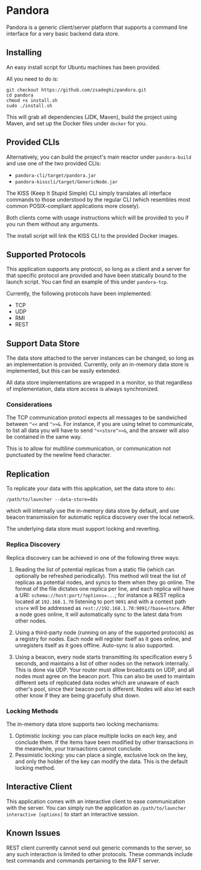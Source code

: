 # Pandora

Pandora is a generic client/server platform that supports a command line interface for a very basic
backend data store.

## Installing

An easy install script for Ubuntu machines has been provided.

All you need to do is:

    git checkout https://github.com/zsadeghi/pandora.git
    cd pandora
    chmod +x install.sh
    sudo ./install.sh

This will grab all dependencies (JDK, Maven), build the project using Maven, and set up the
Docker files under `docker` for you.

## Provided CLIs

Alternatively, you can build the project's main reactor under `pandora-build` and use one of the
two provided CLIs:

* `pandora-cli/target/pandora.jar`
* `pandora-kisscli/target/GenericNode.jar`

The KISS (Keep It Stupid Simple) CLI simply translates all interface commands to those understood
by the regular CLI (which resembles most common POSIX-compliant applications more closely).

Both clients come with usage instructions which will be provided to you if you run them without any
arguments.

The install script will link the KISS CLI to the provided Docker images.

## Supported Protocols

This application supports any protocol, so long as a client and a server for that specific protocol are provided
and have been statically bound to the launch script. You can find an example of this under `pandora-tcp`.

Currently, the following protocols have been implemented:

* TCP
* UDP
* RMI
* REST

## Support Data Store

The data store attached to the server instances can be changed, so long as an implementation is provided. Currently,
only an in-memory data store is implemented, but this can be easily extended.

All data store implementations are wrapped in a monitor, so that regardless of implementation, data store access
is always synchronized.

### Considerations

The TCP communication protocl expects all messages to be sandwiched between `^<<` and `^>>&`. For instance, if you are
using telnet to communicate, to list all data you will have to send `^<<store^>>&`, and the answer will also be contained
in the same way.

This is to allow for multiline communication, or communication not punctuated by the newline feed character.

## Replication

To replicate your data with this application, set the data store to `dds`:

    /path/to/launcher --data-store=dds

which will internally use the in-memory data store by default, and use beacon transmission for automatic replica discovery
over the local network.

The underlying data store must support locking and reverting.

### Replica Discovery

Replica discovery can be achieved in one of the following three ways:

1. Reading the list of potential replicas from a static file (which can optionally be refreshed periodically). This
method will treat the list of replicas as potential nodes, and syncs to them when they go online. The format of the
file dictates one replica per line, and each replica will have a URI: `schema://host:port/?options=...`; for instance
a REST replica located at `192.168.1.70` listening to port `9091` and with a context path `store` will be addressed
as `rest://192.168.1.70:9091/?base=store`. After a node goes online, it will automatically sync to the latest data
from other nodes.

2. Using a third-party node (running on any of the supported protocols) as a registry for nodes. Each node will register
itself as it goes online, and unregisters itself as it goes offline. Auto-sync is also supported.

3. Using a beacon, every node starts transmitting its specification every 5 seconds, and maintains a list of other nodes
on the network internally. This is done via UDP. Your router must allow broadcasts on UDP, and all nodes must agree on
the beacon port. This can also be used to maintain different sets of replicated data nodes which are unaware of each
other's pool, since their beacon port is different. Nodes will also let each other know if they are being gracefully
shut down.

### Locking Methods

The in-memory data store supports two locking mechanisms:

1. Optimistic locking: you can place multiple locks on each key, and conclude them. If the items have been modified by other transactions
in the meanwhile, your transactions cannot conclude.
2. Pessimistic locking: you can place a single, exclusive lock on the key, and only the holder of the key can modify the data. This is the
default locking method.

## Interactive Client

This application comes with an interactive client to ease communication with the server. You can simply run the application as
`/path/to/launcher interactive [options]` to start an interactive session.

## Known Issues

REST client currently cannot send out generic commands to the server, so any such interaction is limited
to other protocols. These commands include test commands and commands pertaining to the RAFT server.